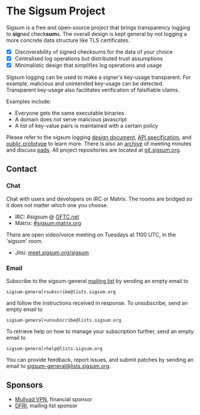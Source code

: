 # The Sigsum Project
Sigsum is a free and open-source project that brings transparency logging to
**sig**ned check**sum**s.  The overall design is kept general by not logging
a more concrete data structure like TLS certificates.

- [x] Discoverability of signed checksums for the data of your choice
- [x] Centralised log operations but distributed trust assumptions
- [x] Minimalistic design that simplifies log operations and usage

Sigsum logging can be used to make a signer's key-usage transparent.  For
example, malicious and unintended key-usage can be detected.  Transparent
key-usage also facilitates verification of falsifiable claims.

Examples include:

- Everyone gets the same executable binaries
- A domain does not serve malicious javascript
- A list of key-value pairs is maintained with a certain policy

Please refer to the sigsum logging
	[design document](https://git.sigsum.org/sigsum/tree/doc/design.md),
	[API specification](https://git.sigsum.org/sigsum/tree/doc/api.md), and
	[public prototype](https://git.sigsum.org/sigsum-log-go/tree/README.md)
to learn more.  There is also an
	[archive](https://git.sigsum.org/sigsum/tree/archive)
of meeting minutes and discuss
	[pads](https://pad.sigsum.org).
All project repositories are located at
	[git.sigsum.org](https://git.sigsum.org).

## Contact
### Chat
Chat with users and developers on IRC or Matrix. The rooms
are bridged so it does not matter which one you choose.

- IRC: \#sigsum @ [OFTC.net](https://oftc.net/)
- Matrix: [#sigsum:matrix.org](https://app.element.io/#/room/#sigsum:matrix.org)

There are open video/voice meeting on Tuesdays at 1100 UTC, in the 'sigsum' room.

- Jitsi: [meet.sigsum.org/sigsum](https://meet.sigsum.org/sigsum)

### Email
Subscribe to the sigsum-general [mailing list](https://lists.sigsum.org/) by
sending an empty email to

    sigsum-general+subscribe@lists.sigsum.org

and follow the instructions received in response. To unsubscribe, send
an empty email to


    sigsum-general+unsubscribe@lists.sigsum.org

To retrieve help on how to manage your subscription further, send an
empty email to

    sigsum-general+help@lists.sigsum.org

You can provide feedback, report issues, and submit patches by sending an email
to sigsum-general@lists.sigsum.org.

## Sponsors
- [Mullvad VPN](https://mullvad.net/), financial sponsor
- [DFRI](https://www.dfri.se/), mailing list sponsor
